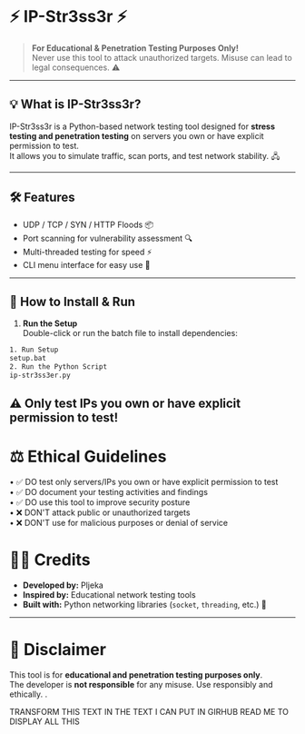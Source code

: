 # ⚡ IP-Str3ss3r ⚡
> **For Educational & Penetration Testing Purposes Only!**  
> Never use this tool to attack unauthorized targets. Misuse can lead to legal consequences. ⚠️

---

## 💡 What is IP-Str3ss3r?
IP-Str3ss3r is a Python-based network testing tool designed for **stress testing and penetration testing** on servers you own or have explicit permission to test.  
It allows you to simulate traffic, scan ports, and test network stability. 🖧

---

## 🛠 Features
- UDP / TCP / SYN / HTTP Floods 📦  
- Port scanning for vulnerability assessment 🔍  
- Multi-threaded testing for speed ⚡  
- CLI menu interface for easy use 🎨  

---

## 🚀 How to Install & Run

1. **Run the Setup**  
Double-click or run the batch file to install dependencies:  
```bash
1. Run Setup
setup.bat
2. Run the Python Script
ip-str3ss3er.py
```
## ⚠️ Only test IPs you own or have explicit permission to test!

# ⚖️ Ethical Guidelines
• ✅ DO test only servers/IPs you own or have explicit permission to test  
• ✅ DO document your testing activities and findings  
• ✅ DO use this tool to improve security posture  
• ❌ DON'T attack public or unauthorized targets  
• ❌ DON'T use for malicious purposes or denial of service

# 👨‍💻 Credits
- **Developed by:** Pljeka  
- **Inspired by:** Educational network testing tools  
- **Built with:** Python networking libraries (`socket`, `threading`, etc.) 🙏  

---

# 💬 Disclaimer
This tool is for **educational and penetration testing purposes only**.  
The developer is **not responsible** for any misuse. Use responsibly and ethically.
.







TRANSFORM THIS TEXT IN THE TEXT I CAN PUT IN GIRHUB READ ME TO DISPLAY ALL THIS
